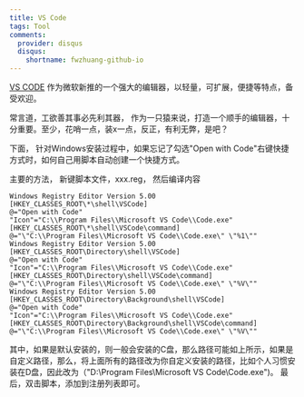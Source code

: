 ```yaml
---
title: VS Code
tags: Tool
comments:
  provider: disqus
  disqus:
    shortname: fwzhuang-github-io
---
```


[VS CODE](https://code.visualstudio.com/) 作为微软新推的一个强大的编辑器，以轻量，可扩展，便捷等特点，备受欢迎。

<!--more-->

常言道，工欲善其事必先利其器， 作为一只猿来说，打造一个顺手的编辑器，十分重要。至少，花哨一点，装x一点，反正，有利无弊，是吧？


下面， 针对Windows安装过程中，如果忘记了勾选"Open with Code"右键快捷方式时，如何自己用脚本自动创建一个快捷方式。

主要的方法， 新键脚本文件，xxx.reg， 然后编译内容

```
Windows Registry Editor Version 5.00
[HKEY_CLASSES_ROOT\*\shell\VSCode]
@="Open with Code"
"Icon"="C:\\Program Files\\Microsoft VS Code\\Code.exe"
[HKEY_CLASSES_ROOT\*\shell\VSCode\command]
@="\"C:\\Program Files\\Microsoft VS Code\\Code.exe\" \"%1\""
Windows Registry Editor Version 5.00
[HKEY_CLASSES_ROOT\Directory\shell\VSCode]
@="Open with Code"
"Icon"="C:\\Program Files\\Microsoft VS Code\\Code.exe"
[HKEY_CLASSES_ROOT\Directory\shell\VSCode\command]
@="\"C:\\Program Files\\Microsoft VS Code\\Code.exe\" \"%V\""
Windows Registry Editor Version 5.00 
[HKEY_CLASSES_ROOT\Directory\Background\shell\VSCode]
@="Open with Code"
"Icon"="C:\\Program Files\\Microsoft VS Code\\Code.exe"
[HKEY_CLASSES_ROOT\Directory\Background\shell\VSCode\command]
@="\"C:\\Program Files\\Microsoft VS Code\\Code.exe\" \"%V\""
```

其中，如果是默认安装的，则一般会安装的C盘，那么路径可能如上所示，如果是自定义路径，那么，将上面所有的路径改为你自定义安装的路径，比如个人习惯安装在D盘，因此改为（"D:\\Program Files\\Microsoft VS Code\\Code.exe")。
最后，双击脚本，添加到注册列表即可。

